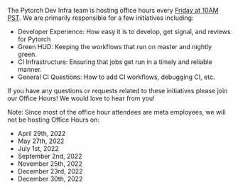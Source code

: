The Pytorch Dev Infra team is hosting office hours every [Friday at 10AM PST](https://fb.zoom.us/j/97659913934?pwd=cmxlcEgxNmZJckd2dTBUVWdRZkY3Zz09). We are primarily responsible for a few initiatives including:
- Developer Experience: How easy it is to develop, get signal, and reviews for Pytorch
- Green HUD: Keeping the workflows that run on master and nightly green.
- CI Infrastructure: Ensuring that jobs get run in a timely and reliable manner.
- General CI Questions: How to add CI workflows, debugging CI, etc.

If you have any questions or requests related to these initiatives please join our Office Hours!  We would love to hear from you!


Note: Since most of the office hour attendees are meta employees, we will not be hosting Office Hours on:
- April 29th, 2022
- May 27th, 2022
- July 1st, 2022
- September 2nd, 2022
- November 25th, 2022
- December 23rd, 2022
- December 30th, 2022